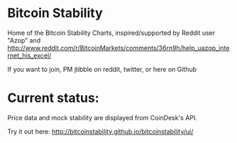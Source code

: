 # Bitcoin Stability
Home of the Bitcoin Stability Charts, inspired/supported by Reddit user "Azop" and http://www.reddit.com/r/BitcoinMarkets/comments/36rn9h/help_uazop_internet_his_excel/

If you want to join, PM jtibble on reddit, twitter, or here on Github

# Current status:
Price data and mock stability are displayed from CoinDesk's API. 

Try it out here: http://bitcoinstability.github.io/bitcoinstability/ui/
